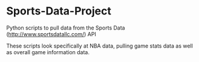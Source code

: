 Sports-Data-Project
===================

Python scripts to pull data from the Sports Data (http://www.sportsdatallc.com/) API 

These scripts look specifically at NBA data, pulling game stats data as well as overall game information data.

